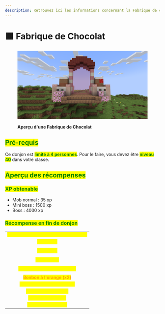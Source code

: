 ```yaml
---
description: Retrouvez ici les informations concernant la Fabrique de chocolat
---
```


# 🟫 Fabrique de Chocolat

<figure><img src="../../.gitbook/assets/Portail_FabriqueChocolat.png" alt=""><figcaption><p><strong>Aperçu d'une Fabrique de Chocolat</strong></p></figcaption></figure>

## <mark style="color:green;"> Pré-requis </mark>

Ce donjon est <mark style="color:green;">**limité à 4 personnes**</mark>. Pour le faire, vous devez être <mark style="color:green;">**niveau 40**</mark> dans votre classe.

## <mark style="color:green;">Aperçu des récompenses</mark>

### <mark style="color:green;">XP obtenable</mark>

* Mob normal : 35 xp
* Mini boss : 1500 xp
* Boss : 4000 xp

### <mark style="color:green;">Récompense en fin de donjon</mark>

|                                                                                         |
|:---------------------------------------------------------------------------------------:|
| <mark style="color:yellow;"><strong>Parchemin de la Fabrique de Chocolat</strong></mark> |
| <mark style="color:yellow;"><strong>40.000 💰</strong></mark>                            |
| <mark style="color:yellow;"><strong>60.000 💰</strong></mark>                            |
| <mark style="color:yellow;"><strong>100.000 💰</strong></mark>                           |
| <mark style="color:yellow;"><strong>Tablette de chocolat (x2) 💰</strong></mark>         |
| <mark style="color:orange;"><strong>Bonbon à l'orange (x2)</strong></mark>              |
| <mark style="color:yellow;"><strong>Œuf de familier de Pâques</strong></mark>            |
| <mark style="color:yellow;"><strong>EXP classe (x5.000)</strong></mark>                  |
| <mark style="color:yellow;"><strong>Chocolat (x2.500)</strong></mark>                    |
| <mark style="color:yellow;"><strong>Clé de Pâques (x1)</strong></mark>                   |